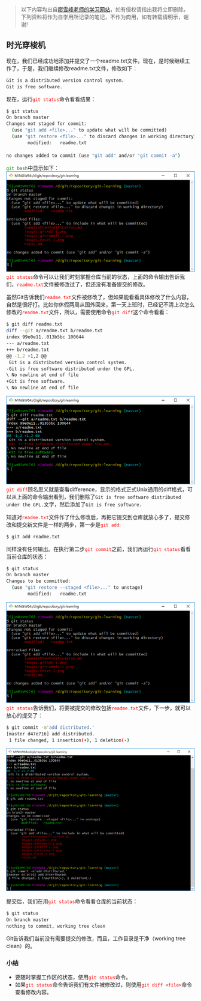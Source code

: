 >以下内容均出自[廖雪峰老师的学习网站](https://www.liaoxuefeng.com/)，如有侵权请指出我将立即删除。
>下列资料将作为自学用所记录的笔记，不作为商用，如有转载请明示，谢谢!  

## 时光穿梭机
现在，我们已经成功地添加并提交了一个readme.txt文件。现在，是时候继续工作了，于是，我们继续修改readme.txt文件，修改如下：   
```html
Git is a distributed version control system.
Git is free software.
```
现在，运行<font color="red">`git status`</font>命令看看结果：
```bash
$ git status
On branch master
Changes not staged for commit:
  (use "git add <file>..." to update what will be committed)
  (use "git restore <file>..." to discard changes in working directory)
        modified:   readme.txt

no changes added to commit (use "git add" and/or "git commit -a")
```
<font color="green">`git bash`</font>中显示如下：   
![git status](images/gitStatus-2.png)   
<font color="red">`git status`</font>命令可以让我们时刻掌握仓库当前的状态，上面的命令输出告诉我们，<font color="red">`readme.txt`</font>文件被修改过了，但还没有准备提交的修改。   

虽然Git告诉我们<font color="red">`readme.txt`</font>文件被修改了，但如果能看看具体修改了什么内容，自然是很好打。比如你休假两周从国外回来，第一天上班时，已经记不清上次怎么修改的<font color="red">`readme.txt`</font>文件，所以，需要使用命令<font color="red">`git diff`</font>这个命令看看：   
```bash
$ git diff readme.txt
diff --git a/readme.txt b/readme.txt
index 99e0e11..013b5bc 100644
--- a/readme.txt
+++ b/readme.txt
@@ -1,2 +1,2 @@
 Git is a distributed version control system.
-Git is free software distributed under the GPL.
\ No newline at end of file
+Git is free software.
\ No newline at end of file

```
![git diff](images/gitDiff-1.png)   
<font color="red">`git diff`</font>顾名思义就是查看difference，显示的格式正式Unix通用的diff格式，可以从上面的命令输出看到，我们删除了`Git is free software distributed under the GPL.`文字，然后添加了`Git is free software.`   

知道对<font color="red">`readme.txt`</font>文件作了什么修改后，再把它提交到仓库就放心多了，提交修改和提交新文件是一样的两步，第一步是<font color="red">`git add`</font>:
```bash
$ git add readme.txt
```
同样没有任何输出。在执行第二步<font color="red">`git commit`</font>之前，我们再运行<font color="red">`git status`</font>看看当前仓库的状态：
```bash
$ git status
On branch master
Changes to be committed:
  (use "git restore --staged <file>..." to unstage)
        modified:   readme.txt

```
![git status-2](images/gitStatus-2.png)   
<font color="red">`git status`</font>告诉我们，将要被提交的修改包括<font color="red">`readme.txt`</font>文件，下一步，就可以放心的提交了：
```bash
$ git commit -m'add distributed.'
[master d47e716] add distributed.
 1 file changed, 1 insertion(+), 1 deletion(-)
```
![git commit](images/gitCommit-3.png)   

提交后，我们在用<font color="red">`git status`</font>命令看看仓库的当前状态：
```bash
$ git status
On branch master
nothing to commit, working tree clean
```
Git告诉我们当前没有需要提交的修改，而且，工作目录是干净（working tree clean）的。   

### 小结
- 要随时掌握工作区的状态，使用<font color="red">`git status`</font>命令。
- 如果<font color="red">`git status`</font>命令告诉我们有文件被修改过，则使用<font color="red">`git diff <file>`</font>命令查看修改内容。